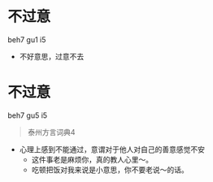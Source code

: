 # 不过意
beh7 gu1 i5
+ 不好意思，过意不去

# 不过意
beh7 gu5 i5
> 泰州方言词典4
- 心理上感到不能通过，意谓对于他人对自己的善意感觉不安
  - 这件事老是麻烦你，真的教人心里～。
  - 吃顿把饭对我来说是小意思，你不要老说～的话。
